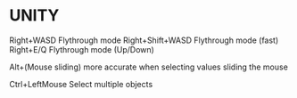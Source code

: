# UNITY

Right+WASD	Flythrough mode
Right+Shift+WASD	Flythrough mode (fast)
Right+E/Q	Flythrough mode (Up/Down)
	
Alt+(Mouse sliding)	more accurate when selecting values sliding the mouse
	
Ctrl+LeftMouse	Select multiple objects